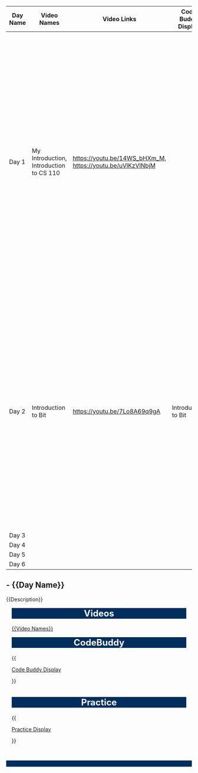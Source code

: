 <assignment>
<placeholder-values>

| Day Name | Video Names                             | Video Links                                                | Code Buddy Display  | Code Buddy Links                             | Practice Display                                                                            | Practice Links                                                                                                                                                                                            | Description                                                                                                                                                                                                                                                                                                                                                                                                          |
|----------|-----------------------------------------|------------------------------------------------------------|---------------------|----------------------------------------------|---------------------------------------------------------------------------------------------|-----------------------------------------------------------------------------------------------------------------------------------------------------------------------------------------------------------|----------------------------------------------------------------------------------------------------------------------------------------------------------------------------------------------------------------------------------------------------------------------------------------------------------------------------------------------------------------------------------------------------------------------|
| Day 1    | My Introduction, Introduction to CS 110 | https://youtu.be/14WS_bHXm_M, https://youtu.be/uVlKzVlNbjM |                     |                                              | Lab 0 - Getting Started, Homework 0 - Getting Started, Assignment Completion Quiz           | https://fall2023.byucs110.org/labs/lab0-getting-started, https://fall2023.byucs110.org/homework/homework0-getting-started, https://byu.az1.qualtrics.com/jfe/form/SV_8uJA1ajIcubxzwi?term=20233           | Welcome to class!  We will have these assignments for each day.  Each will have a video, a lab and a homework.  These are due by 8 am on the next Tuesday or Thursday. After you complete each homework and project, you should fill out the assignment survey (for extra credit). The assignment survey helps us know how well you are understanding the material and how the homework and projects are going.      |
| Day 2    | Introduction to Bit                     | https://youtu.be/7Lo8A69q9gA                               | Introduction to Bit | https://codebuddy.byu.edu/assignment/31/1240 | Lab 1a - Introduction to Bit, Homework 1a - Introduction to Bit, Assignment Completion Quiz | https://fall2023.byucs110.org/labs/lab1a-introduction-to-bit, https://fall2023.byucs110.org/homework/homework1a-introduction-to-bit, https://byu.az1.qualtrics.com/jfe/form/SV_8uJA1ajIcubxzwi?term=20233 | This week we are adding a CodeBuddy experience. This will give you hands on practice with concepts that are explained in the lecture video and will help you know quickly if you are understanding the material. It is also a great preparation for the midterm and final.  At the end of the semester, I will assign up to 2 extra credit points based on the percent of the CodeBuddy material you have completed. |
| Day 3    |                                         |                                                            |                     |                                              |                                                                                             |                                                                                                                                                                                                           |                                                                                                                                                                                                                                                                                                                                                                                                                      |
| Day 4    |                                         |                                                            |                     |                                              |                                                                                             |                                                                                                                                                                                                           |                                                                                                                                                                                                                                                                                                                                                                                                                      |
| Day 5    |                                         |                                                            |                     |                                              |                                                                                             |                                                                                                                                                                                                           |                                                                                                                                                                                                                                                                                                                                                                                                                      |
| Day 6    |                                         |                                                            |                     |                                              |                                                                                             |                                                                                                                                                                                                           |                                                                                                                                                                                                                                                                                                                                                                                                                      |

</placeholder-values>

<settings name="{{Day Name}}"></settings>

<description>
    <div id="kl_wrapper_3" class="kl_flat_sections variation_2 kl_wrapper">
        <div id="kl_banner">
            <h2 class=""><span id="kl_banner_left" class="kl_current_module_name">-</span> <span id="kl_banner_right" class="" style="margin-top: 5px; padding-top: 12px;">{{Day Name}}</span></h2>
        </div>
        {{Description}}
        <div id="kl_custom_block_0" class="">
            <div class="bs-container" style="margin-top: 15px; padding-right: 5px; padding-left: 5px; margin-bottom: 5px;">
                <div class="bs-row">
                    <div class="bs-col-md kl_solid_border kl_border_radius_5" style="border-width: 7px; border-color: #002e5d; margin-right: 10px; margin-bottom: 10px; margin-left: 10px;">
                        <h4 class="kl_border_radius_5" style="color: #ffffff; text-align: center; margin-top: 15px; background-color: #002e5d; border-color: #002e5d;"><span class="" style="font-size: 18pt; background-color: #002e5d; color: #ffffff; border-color: #002e5d; margin-right: 0px; margin-bottom: 0px; margin-left: 0px;">Videos</span></h4>
                        <p><a class="ytp-share-panel-link ytp-no-contextmenu" title="Share link" href="{{Video Links}}" target="_blank" rel="noopener" aria-label="Share link">{{Video Names}}</a></p>
                    </div>
                    <div class="bs-col-md kl_solid_border kl_border_radius_5" style="border-width: 7px; border-color: #002e5d; padding-bottom: 20px; margin-right: 10px; margin-bottom: 10px; margin-left: 10px;">
                        <h4 class="kl_border_radius_5" style="color: #ffffff; text-align: center; margin-top: 15px; background-color: #002e5d; border-color: #002e5d;"><span class="" style="font-size: 18pt; background-color: #002e5d; color: #ffffff;">CodeBuddy</span></h4>
                        {{<p><a class="inline_disabled" href="Code Buddy Links" target="_blank" rel="noopener">Code Buddy Display</a></p>}}
                    </div>
                    <div class="bs-col-md kl_solid_border kl_border_radius_5" style="border-width: 7px; border-color: #002e5d; margin-left: 10px; color: #000000; margin-right: 10px; margin-bottom: 10px;">
                        <h4 class="kl_border_radius_5" style="color: #ffffff; text-align: center; margin-top: 15px; background-color: #002e5d; border-color: #002e5d;"><span class="" style="font-size: 18pt; background-color: #002e5d; color: #ffffff;">Practice</span></h4>
                        {{<p><a class="underline decoration-lightblue" href="Practice Links">Practice Display</a><span>&nbsp;</span></p>}}
                    </div>
                </div>
            </div>
        </div>
    </div>
    <p>&nbsp;</p>
    <p class="kl_module_progress_completion" style="color: #ffffff; background-color: #002e5d;">&nbsp;</p>
    <p>&nbsp;</p>

</description>
</assignment>